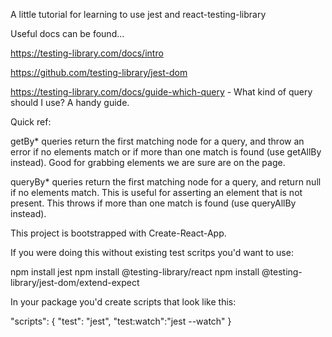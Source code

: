 A little tutorial for learning to use jest and react-testing-library

Useful docs can be found...

https://testing-library.com/docs/intro

https://github.com/testing-library/jest-dom

https://testing-library.com/docs/guide-which-query - What kind of query should I use? A handy guide.

Quick ref:

getBy\* queries return the first matching node for a query, and throw an error if no elements match or if more than one match is found (use getAllBy instead). Good for grabbing elements we are sure are on the page.

queryBy\* queries return the first matching node for a query, and return null if no elements match. This is useful for asserting an element that is not present. This throws if more than one match is found (use queryAllBy instead).

This project is bootstrapped with Create-React-App.

If you were doing this without existing test scritps you'd want to use:

npm install jest
npm install @testing-library/react
npm install @testing-library/jest-dom/extend-expect

In your package you'd create scripts that look like this:

"scripts": {
"test": "jest",
"test:watch":"jest --watch"
}
